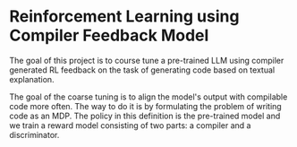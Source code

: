 # Reinforcement Learning using Compiler Feedback Model
The goal of this project is to course tune a pre-trained LLM using compiler generated RL feedback on the task of generating code based on textual explanation. 

The goal of the coarse tuning is to align the model's output with compilable code more often. The way to do it is by formulating the problem of writing code as an MDP. The policy in this definition is the pre-trained model and we train a reward model consisting of two parts: a compiler and a discriminator. 
